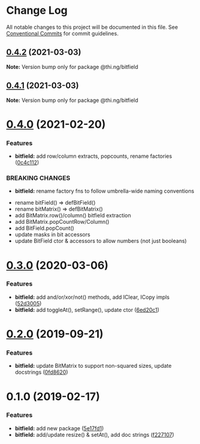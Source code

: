 # Change Log

All notable changes to this project will be documented in this file.
See [Conventional Commits](https://conventionalcommits.org) for commit guidelines.

## [0.4.2](https://github.com/thi-ng/umbrella/compare/@thi.ng/bitfield@0.4.1...@thi.ng/bitfield@0.4.2) (2021-03-03)

**Note:** Version bump only for package @thi.ng/bitfield





## [0.4.1](https://github.com/thi-ng/umbrella/compare/@thi.ng/bitfield@0.4.0...@thi.ng/bitfield@0.4.1) (2021-03-03)

**Note:** Version bump only for package @thi.ng/bitfield





# [0.4.0](https://github.com/thi-ng/umbrella/compare/@thi.ng/bitfield@0.3.30...@thi.ng/bitfield@0.4.0) (2021-02-20)


### Features

* **bitfield:** add row/column extracts, popcounts, rename factories ([0c4c112](https://github.com/thi-ng/umbrella/commit/0c4c1127cbb9bd6fb071837adef2d7b65e2de533))


### BREAKING CHANGES

* **bitfield:** rename factory fns to follow umbrella-wide naming conventions

- rename bitField() => defBitField()
- rename bitMatrix() => defBitMatrix()
- add BitMatrix.row()/column() bitfield extraction
- add BitMatrix.popCountRow/Column()
- add BitField.popCount()
- update masks in bit accessors
- update BitField ctor & accessors to allow numbers (not just booleans)





# [0.3.0](https://github.com/thi-ng/umbrella/compare/@thi.ng/bitfield@0.2.8...@thi.ng/bitfield@0.3.0) (2020-03-06)


### Features

* **bitfield:** add and/or/xor/not() methods, add IClear, ICopy impls ([52d3005](https://github.com/thi-ng/umbrella/commit/52d3005281c90b89d41d3b2504e3eb47cafa6e03))
* **bitfield:** add toggleAt(), setRange(), update ctor ([6ed20c1](https://github.com/thi-ng/umbrella/commit/6ed20c13768fe3bdd38990ee79c865a13775fc2d))





# [0.2.0](https://github.com/thi-ng/umbrella/compare/@thi.ng/bitfield@0.1.12...@thi.ng/bitfield@0.2.0) (2019-09-21)

### Features

* **bitfield:** update BitMatrix to support non-squared sizes, update docstrings ([0fd8620](https://github.com/thi-ng/umbrella/commit/0fd8620))

# 0.1.0 (2019-02-17)

### Features

* **bitfield:** add new package ([5e17fd1](https://github.com/thi-ng/umbrella/commit/5e17fd1))
* **bitfield:** add/update resize() & setAt(), add doc strings ([f227107](https://github.com/thi-ng/umbrella/commit/f227107))

